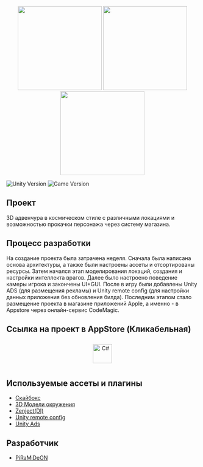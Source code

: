 <p align="center">
      <img src='https://github.com/PiRaMiDeON/LuckyJackie-AppStore-/blob/main/Imgs/1.jpg' width = 220>
      <img src='https://github.com/PiRaMiDeON/LuckyJackie-AppStore-/blob/main/Imgs/2.jpg' width = 220>
      <img src='https://github.com/PiRaMiDeON/LuckyJackie-AppStore-/blob/main/Imgs/3.jpg' width = 220>
</p>

<p align="left">
    <img src="https://img.shields.io/badge/Engine-2022-blueviolet" alt="Unity Version">
    <img src="https://img.shields.io/badge/Version-Beta-green" alt="Game Version">
</p>

## Проект

3D адвенчура в космическом стиле с различными локациями и возможностью прокачки персонажа через систему магазина.

## Процесс разработки

На создание проекта была затрачена неделя. Сначала была написана основа архитектуры, а также были настроены ассеты и отсортированы ресурсы. Затем начался этап моделирования локаций, создания и настройки интеллекта врагов. Далее было настроено поведение камеры игрока и закончены UI+GUI. После в игру были добавлены Unity ADS (для размещения рекламы) и Unity remote config (для настройки данных приложения без обновления билда).
Последним этапом стало размещение проекта в магазине приложений Apple, а именно - в Appstore через онлайн-сервис CodeMagic.

## Ссылка на проект в AppStore (Кликабельная)

<p align="center"> 
      <p align="center">
<a href="https://apps.apple.com/app/lucky-jackie/id6692075885" target="_blank"><img style="margin: 10px" 
src="https://kid-street.ru/wp-content/uploads/2020/03/appstore.png" alt="C#" height="50" /></a>
</p>

## Используемые ассеты и плагины

- [Скайбокс](https://assetstore.unity.com/packages/2d/textures-materials/deep-space-skybox-pack-11056)
- [3D Модели окружения](https://assetstore.unity.com/packages/3d/environments/sci-fi/sci-fi-styled-modular-pack-82913)
- [Zenject(DI)](https://assetstore.unity.com/packages/tools/utilities/extenject-dependency-injection-ioc-157735)
- [Unity remote config](https://unity.com/ru/products/remote-config)
- [Unity Ads](https://unity.com/ru/products/unity-ads)
  
## Разработчик

- [PiRaMiDeON](https://github.com/PiRaMiDeON)
